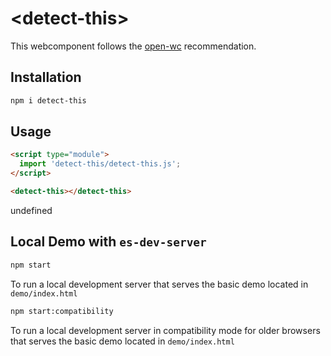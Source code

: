 # \<detect-this>

This webcomponent follows the [open-wc](https://github.com/open-wc/open-wc) recommendation.

## Installation
```bash
npm i detect-this
```

## Usage
```html
<script type="module">
  import 'detect-this/detect-this.js';
</script>

<detect-this></detect-this>
```

undefined

## Local Demo with `es-dev-server`
```bash
npm start
```
To run a local development server that serves the basic demo located in `demo/index.html`

```bash
npm start:compatibility
```
To run a local development server in compatibility mode for older browsers that serves the basic demo located in `demo/index.html`
